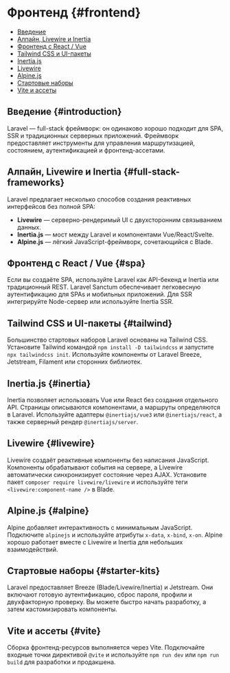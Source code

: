 # Фронтенд {#frontend}

- [Введение](#introduction)
- [Алпайн, Livewire и Inertia](#full-stack-frameworks)
- [Фронтенд с React / Vue](#spa)
- [Tailwind CSS и UI-пакеты](#tailwind)
- [Inertia.js](#inertia)
- [Livewire](#livewire)
- [Alpine.js](#alpine)
- [Стартовые наборы](#starter-kits)
- [Vite и ассеты](#vite)

## Введение {#introduction}

Laravel — full-stack фреймворк: он одинаково хорошо подходит для SPA, SSR и традиционных серверных приложений. Фреймворк
предоставляет инструменты для управления маршрутизацией, состоянием, аутентификацией и фронтенд-ассетами.

## Алпайн, Livewire и Inertia {#full-stack-frameworks}

Laravel предлагает несколько способов создания реактивных интерфейсов без полной SPA:

- **Livewire** — серверно-рендеримый UI с двухсторонним связыванием данных.
- **Inertia.js** — мост между Laravel и компонентами Vue/React/Svelte.
- **Alpine.js** — лёгкий JavaScript-фреймворк, сочетающийся с Blade.

## Фронтенд с React / Vue {#spa}

Если вы создаёте SPA, используйте Laravel как API-бекенд и Inertia или традиционный REST. Laravel Sanctum обеспечивает
легковесную аутентификацию для SPAs и мобильных приложений. Для SSR интегрируйте Node-сервер или используйте Inertia SSR.

## Tailwind CSS и UI-пакеты {#tailwind}

Большинство стартовых наборов Laravel основаны на Tailwind CSS. Установите Tailwind командой `npm install -D tailwindcss`
и запустите `npx tailwindcss init`. Используйте компоненты от Laravel Breeze, Jetstream, Filament или сторонних библиотек.

## Inertia.js {#inertia}

Inertia позволяет использовать Vue или React без создания отдельного API. Страницы описываются компонентами, а маршруты
определяются в Laravel. Используйте адаптеры `@inertiajs/vue3` или `@inertiajs/react`, а также серверный рендер `@inertiajs/server`.

## Livewire {#livewire}

Livewire создаёт реактивные компоненты без написания JavaScript. Компоненты обрабатывают события на сервере, а Livewire
автоматически синхронизирует состояние через AJAX. Установите пакет `composer require livewire/livewire` и используйте теги
`<livewire:component-name />` в Blade.

## Alpine.js {#alpine}

Alpine добавляет интерактивность с минимальным JavaScript. Подключите `alpinejs` и используйте атрибуты `x-data`, `x-bind`,
`x-on`. Alpine хорошо работает вместе с Livewire и Inertia для небольших взаимодействий.

## Стартовые наборы {#starter-kits}

Laravel предоставляет Breeze (Blade/Livewire/Inertia) и Jetstream. Они включают готовую аутентификацию, сброс пароля, профили
и двухфакторную проверку. Вы можете быстро начать разработку, а затем кастомизировать компоненты.

## Vite и ассеты {#vite}

Сборка фронтенд-ресурсов выполняется через Vite. Подключайте входные точки директивой `@vite` и используйте `npm run dev`
или `npm run build` для разработки и продакшена.
